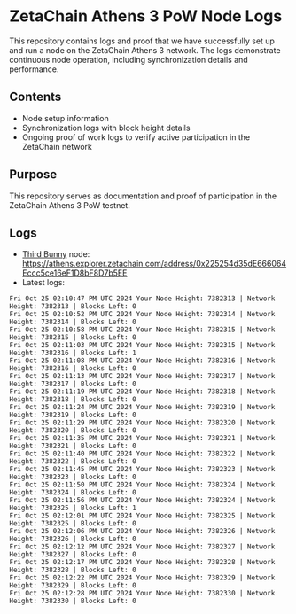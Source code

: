 # ZetaChain Athens 3 PoW Node Logs
This repository contains logs and proof that we have successfully set up and run a node on the ZetaChain Athens 3 network. The logs demonstrate continuous node operation, including synchronization details and performance.

## Contents
- Node setup information
- Synchronization logs with block height details
- Ongoing proof of work logs to verify active participation in the ZetaChain network

## Purpose
This repository serves as documentation and proof of participation in the ZetaChain Athens 3 PoW testnet.

## Logs

- [Third Bunny](https://thirdbunny.xyz/) node: https://athens.explorer.zetachain.com/address/0x225254d35dE666064Eccc5ce16eF1D8bF8D7b5EE
- Latest logs:
```
Fri Oct 25 02:10:47 PM UTC 2024 Your Node Height: 7382313 | Network Height: 7382313 | Blocks Left: 0
Fri Oct 25 02:10:52 PM UTC 2024 Your Node Height: 7382314 | Network Height: 7382314 | Blocks Left: 0
Fri Oct 25 02:10:58 PM UTC 2024 Your Node Height: 7382315 | Network Height: 7382315 | Blocks Left: 0
Fri Oct 25 02:11:03 PM UTC 2024 Your Node Height: 7382315 | Network Height: 7382316 | Blocks Left: 1
Fri Oct 25 02:11:08 PM UTC 2024 Your Node Height: 7382316 | Network Height: 7382316 | Blocks Left: 0
Fri Oct 25 02:11:13 PM UTC 2024 Your Node Height: 7382317 | Network Height: 7382317 | Blocks Left: 0
Fri Oct 25 02:11:19 PM UTC 2024 Your Node Height: 7382318 | Network Height: 7382318 | Blocks Left: 0
Fri Oct 25 02:11:24 PM UTC 2024 Your Node Height: 7382319 | Network Height: 7382319 | Blocks Left: 0
Fri Oct 25 02:11:29 PM UTC 2024 Your Node Height: 7382320 | Network Height: 7382320 | Blocks Left: 0
Fri Oct 25 02:11:35 PM UTC 2024 Your Node Height: 7382321 | Network Height: 7382321 | Blocks Left: 0
Fri Oct 25 02:11:40 PM UTC 2024 Your Node Height: 7382322 | Network Height: 7382322 | Blocks Left: 0
Fri Oct 25 02:11:45 PM UTC 2024 Your Node Height: 7382323 | Network Height: 7382323 | Blocks Left: 0
Fri Oct 25 02:11:50 PM UTC 2024 Your Node Height: 7382324 | Network Height: 7382324 | Blocks Left: 0
Fri Oct 25 02:11:56 PM UTC 2024 Your Node Height: 7382324 | Network Height: 7382325 | Blocks Left: 1
Fri Oct 25 02:12:01 PM UTC 2024 Your Node Height: 7382325 | Network Height: 7382325 | Blocks Left: 0
Fri Oct 25 02:12:06 PM UTC 2024 Your Node Height: 7382326 | Network Height: 7382326 | Blocks Left: 0
Fri Oct 25 02:12:12 PM UTC 2024 Your Node Height: 7382327 | Network Height: 7382327 | Blocks Left: 0
Fri Oct 25 02:12:17 PM UTC 2024 Your Node Height: 7382328 | Network Height: 7382328 | Blocks Left: 0
Fri Oct 25 02:12:22 PM UTC 2024 Your Node Height: 7382329 | Network Height: 7382329 | Blocks Left: 0
Fri Oct 25 02:12:28 PM UTC 2024 Your Node Height: 7382330 | Network Height: 7382330 | Blocks Left: 0
```
